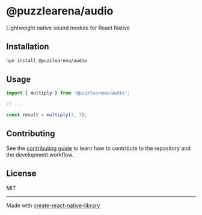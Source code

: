 # @puzzlearena/audio

Lightweight native sound module for React Native

## Installation

```sh
npm install @puzzlearena/audio
```

## Usage


```js
import { multiply } from '@puzzlearena/audio';

// ...

const result = multiply(3, 7);
```


## Contributing

See the [contributing guide](CONTRIBUTING.md) to learn how to contribute to the repository and the development workflow.

## License

MIT

---

Made with [create-react-native-library](https://github.com/callstack/react-native-builder-bob)

